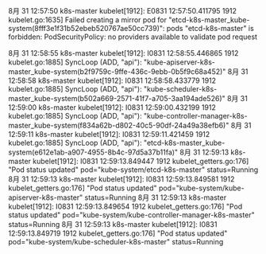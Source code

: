 

8月 31 12:57:50 k8s-master kubelet[1912]: E0831 12:57:50.411795    1912 kubelet.go:1635] Failed creating a mirror pod for "etcd-k8s-master_kube-system(8fff3e1f31b52ebeb520767ae50cc739)": pods "etcd-k8s-master" is forbidden: PodSecurityPolicy: no providers available to validate pod request


8月 31 12:58:55 k8s-master kubelet[1912]: I0831 12:58:55.446865    1912 kubelet.go:1885] SyncLoop (ADD, "api"): "kube-apiserver-k8s-master_kube-system(b2f9759c-9ffe-436c-9ebb-0b5f9c68a452)"
8月 31 12:58:58 k8s-master kubelet[1912]: I0831 12:58:58.433779    1912 kubelet.go:1885] SyncLoop (ADD, "api"): "kube-scheduler-k8s-master_kube-system(b502a669-2571-41f7-a705-3aa194ade526)"
8月 31 12:59:00 k8s-master kubelet[1912]: I0831 12:59:00.432199    1912 kubelet.go:1885] SyncLoop (ADD, "api"): "kube-controller-manager-k8s-master_kube-system(f834a62b-d802-40c5-90df-24a49a38efb6)"
8月 31 12:59:11 k8s-master kubelet[1912]: I0831 12:59:11.421459    1912 kubelet.go:1885] SyncLoop (ADD, "api"): "etcd-k8s-master_kube-system(e612e1ab-a907-4955-8b4c-97d5a37b11fa)"
8月 31 12:59:13 k8s-master kubelet[1912]: I0831 12:59:13.849447    1912 kubelet_getters.go:176] "Pod status updated" pod="kube-system/etcd-k8s-master" status=Running
8月 31 12:59:13 k8s-master kubelet[1912]: I0831 12:59:13.849581    1912 kubelet_getters.go:176] "Pod status updated" pod="kube-system/kube-apiserver-k8s-master" status=Running
8月 31 12:59:13 k8s-master kubelet[1912]: I0831 12:59:13.849654    1912 kubelet_getters.go:176] "Pod status updated" pod="kube-system/kube-controller-manager-k8s-master" status=Running
8月 31 12:59:13 k8s-master kubelet[1912]: I0831 12:59:13.849719    1912 kubelet_getters.go:176] "Pod status updated" pod="kube-system/kube-scheduler-k8s-master" status=Running




